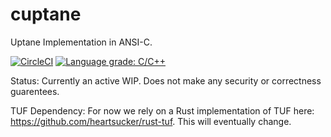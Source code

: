 # cuptane
Uptane Implementation in ANSI-C.

[![CircleCI](https://circleci.com/gh/JosiahOne/cuptane/tree/master.svg?style=svg)](https://circleci.com/gh/JosiahOne/cuptane/tree/master)
[![Language grade: C/C++](https://img.shields.io/lgtm/grade/cpp/g/JosiahOne/cuptane.svg?logo=lgtm&logoWidth=18)](https://lgtm.com/projects/g/JosiahOne/cuptane/context:cpp)

Status: Currently an active WIP. Does not make any security or correctness guarentees.

TUF Dependency: For now we rely on a Rust implementation of TUF here: https://github.com/heartsucker/rust-tuf. This will eventually change.
